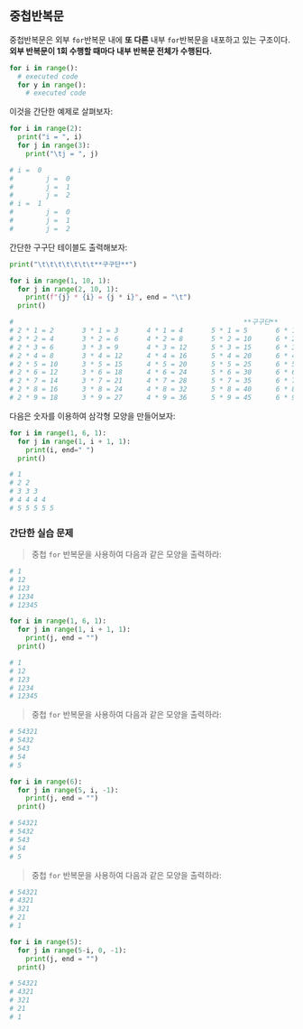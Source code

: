 ## 중첩반복문

중첩반복문은 외부 `for`반복문 내에 **또 다른** 내부 `for`반복문을 내포하고 있는 구조이다. **외부 반복문이 1회 수행할 때마다 내부 반복문 전체가 수행된다.**

```py
for i in range():
  # executed code
  for y in range():
    # executed code
```

이것을 간단한 예제로 살펴보자:

```py
for i in range(2):
  print("i = ", i)
  for j in range(3):
    print("\tj = ", j)

# i =  0
#        j =  0
#        j =  1
#        j =  2
# i =  1
#        j =  0
#        j =  1
#        j =  2
```

간단한 구구단 테이블도 출력해보자:

```py
print("\t\t\t\t\t\t\t**구구단**")

for i in range(1, 10, 1):
  for j in range(2, 10, 1):
    print(f"{j} * {i} = {j * i}", end = "\t")
  print()

#                                                         **구구단**
# 2 * 1 = 2       3 * 1 = 3       4 * 1 = 4       5 * 1 = 5       6 * 1 = 6       7 * 1 = 7       8 * 1 = 8       9 * 1 = 9
# 2 * 2 = 4       3 * 2 = 6       4 * 2 = 8       5 * 2 = 10      6 * 2 = 12      7 * 2 = 14      8 * 2 = 16      9 * 2 = 18
# 2 * 3 = 6       3 * 3 = 9       4 * 3 = 12      5 * 3 = 15      6 * 3 = 18      7 * 3 = 21      8 * 3 = 24      9 * 3 = 27
# 2 * 4 = 8       3 * 4 = 12      4 * 4 = 16      5 * 4 = 20      6 * 4 = 24      7 * 4 = 28      8 * 4 = 32      9 * 4 = 36
# 2 * 5 = 10      3 * 5 = 15      4 * 5 = 20      5 * 5 = 25      6 * 5 = 30      7 * 5 = 35      8 * 5 = 40      9 * 5 = 45
# 2 * 6 = 12      3 * 6 = 18      4 * 6 = 24      5 * 6 = 30      6 * 6 = 36      7 * 6 = 42      8 * 6 = 48      9 * 6 = 54
# 2 * 7 = 14      3 * 7 = 21      4 * 7 = 28      5 * 7 = 35      6 * 7 = 42      7 * 7 = 49      8 * 7 = 56      9 * 7 = 63
# 2 * 8 = 16      3 * 8 = 24      4 * 8 = 32      5 * 8 = 40      6 * 8 = 48      7 * 8 = 56      8 * 8 = 64      9 * 8 = 72
# 2 * 9 = 18      3 * 9 = 27      4 * 9 = 36      5 * 9 = 45      6 * 9 = 54      7 * 9 = 63      8 * 9 = 72      9 * 9 = 81
```

다음은 숫자를 이용하여 삼각형 모양을 만들어보자:

```py
for i in range(1, 6, 1):
  for j in range(1, i + 1, 1):
    print(i, end=" ")
  print()

# 1 
# 2 2 
# 3 3 3 
# 4 4 4 4 
# 5 5 5 5 5 
```

### 간단한 실습 문제

> 중첩 `for` 반복문을 사용하여 다음과 같은 모양을 출력하라:

```py
# 1
# 12
# 123
# 1234
# 12345
```

```py
for i in range(1, 6, 1):
  for j in range(1, i + 1, 1):
    print(j, end = "")
  print()

# 1
# 12
# 123
# 1234
# 12345
```

> 중첩 `for` 반복문을 사용하여 다음과 같은 모양을 출력하라:

```py
# 54321
# 5432
# 543
# 54
# 5
```

```py
for i in range(6):
  for j in range(5, i, -1):
    print(j, end = "")
  print()

# 54321
# 5432
# 543
# 54
# 5
```

> 중첩 `for` 반복문을 사용하여 다음과 같은 모양을 출력하라:

```py
# 54321
# 4321
# 321
# 21
# 1
```

```py
for i in range(5):
  for j in range(5-i, 0, -1):
    print(j, end = "")
  print()

# 54321
# 4321
# 321
# 21
# 1
```





